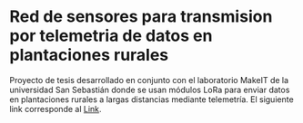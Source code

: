 # Red de sensores para transmision por telemetria de datos en plantaciones rurales
Proyecto de tesis desarrollado en conjunto con el laboratorio MakeIT de la universidad San Sebastián donde se usan módulos LoRa para enviar datos en plantaciones rurales a largas distancias mediante telemetría.
El siguiente link corresponde al [Link](https://docs.google.com/document/d/1pMi-GTCx2iYEBd2H8q4eNdH5N4wzq6ir/edit?usp=sharing&ouid=101499388106346359065&rtpof=true&sd=true "Documento de tesis para lectura").
